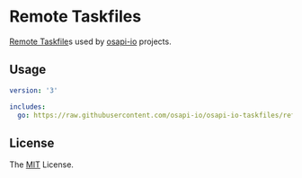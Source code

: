 # Remote Taskfiles

[Remote Taskfile][]s used by [osapi-io][] projects.

## Usage

```yaml
version: '3'

includes:
  go: https://raw.githubusercontent.com/osapi-io/osapi-io-taskfiles/refs/heads/main/go.yml
```

## License

The [MIT][] License.

[Remote Taskfile]: https://taskfile.dev/experiments/remote-taskfiles/
[osapi-io]: https://github.com/osapi-io
[MIT]: LICENSE
